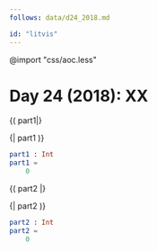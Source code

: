 ```yaml
---
follows: data/d24_2018.md

id: "litvis"
---
```


@import "css/aoc.less"

# Day 24 (2018): XX

{( part1|}

{| part1 )}

```elm {l r}
part1 : Int
part1 =
    0
```

{( part2 |}

{| part2 )}

```elm {l r}
part2 : Int
part2 =
    0
```
